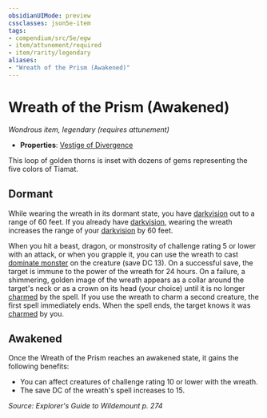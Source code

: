 ```yaml
---
obsidianUIMode: preview
cssclasses: json5e-item
tags:
- compendium/src/5e/egw
- item/attunement/required
- item/rarity/legendary
aliases: 
- "Wreath of the Prism (Awakened)"
---
```

# Wreath of the Prism (Awakened)
*Wondrous item, legendary (requires attunement)*  

- **Properties**: [Vestige of Divergence](Mechanics/Rules/item-properties.md#Vestige%20of%20Divergence)

This loop of golden thorns is inset with dozens of gems representing the five colors of Tiamat.

## Dormant

While wearing the wreath in its dormant state, you have [darkvision](Mechanics/Rules/senses.md#Darkvision) out to a range of 60 feet. If you already have [darkvision](Mechanics/Rules/senses.md#Darkvision), wearing the wreath increases the range of your [darkvision](Mechanics/Rules/senses.md#Darkvision) by 60 feet.

When you hit a beast, dragon, or monstrosity of challenge rating 5 or lower with an attack, or when you grapple it, you can use the wreath to cast [dominate monster](Mechanics/spells/dominate-monster.md) on the creature (save DC 13). On a successful save, the target is immune to the power of the wreath for 24 hours. On a failure, a shimmering, golden image of the wreath appears as a collar around the target's neck or as a crown on its head (your choice) until it is no longer [charmed](Mechanics/Rules/conditions.md#Charmed) by the spell. If you use the wreath to charm a second creature, the first spell immediately ends. When the spell ends, the target knows it was [charmed](Mechanics/Rules/conditions.md#Charmed) by you.

## Awakened

Once the Wreath of the Prism reaches an awakened state, it gains the following benefits:

- You can affect creatures of challenge rating 10 or lower with the wreath.  
- The save DC of the wreath's spell increases to 15.  

*Source: Explorer's Guide to Wildemount p. 274*